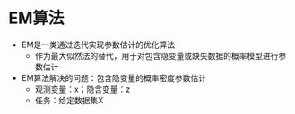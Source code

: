 # EM算法

- EM是一类通过迭代实现参数估计的优化算法
	- 作为最大似然法的替代，用于对包含隐变量或缺失数据的概率模型进行参数估计
- EM算法解决的问题：包含隐变量的概率密度参数估计
	- 观测变量：x；隐含变量：z
	- 任务：给定数据集X